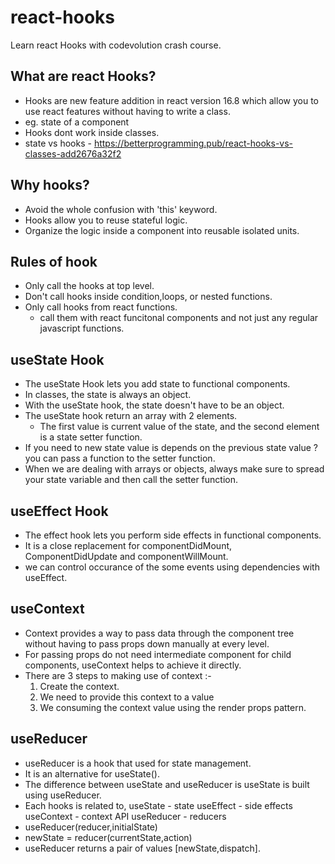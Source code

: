 # react-hooks

Learn react Hooks with codevolution crash course.

## What are react Hooks?

- Hooks are new feature addition in react version 16.8 which allow you to use react features without having to write a class.
- eg. state of a component
- Hooks dont work inside classes.
- state vs hooks - https://betterprogramming.pub/react-hooks-vs-classes-add2676a32f2

## Why hooks?

- Avoid the whole confusion with 'this' keyword.
- Hooks allow you to reuse stateful logic.
- Organize the logic inside a component into reusable isolated units.

## Rules of hook

- Only call the hooks at top level.
- Don't call hooks inside condition,loops, or nested functions.
- Only call hooks from react functions.
  - call them with react funcitonal components and not just any regular javascript functions.

## useState Hook

- The useState Hook lets you add state to functional components.
- In classes, the state is always an object.
- With the useState hook, the state doesn't have to be an object.
- The useState hook return an array with 2 elements.
  - The first value is current value of the state, and the second element is a state setter function.
- If you need to new state value is depends on the previous state value ? you can pass a function to the setter function.
- When we are dealing with arrays or objects, always make sure to spread your state variable and then call the setter function.

## useEffect Hook

- The effect hook lets you perform side effects in functional components.
- It is a close replacement for componentDidMount, ComponentDidUpdate and componentWillMount.
- we can control occurance of the some events using dependencies with useEffect.

## useContext

- Context provides a way to pass data through the component tree without having to pass props down manually at every level.
- For passing props do not need intermediate component for child components, useContext helps to achieve it directly.
- There are 3 steps to making use of context :-
  1. Create the context.
  2. We need to provide this context to a value
  3. We consuming the context value using the render props pattern.

## useReducer

- useReducer is a hook that used for state management.
- It is an alternative for useState().
- The difference between useState and useReducer is useState is built using useReducer.
- Each hooks is related to,
  useState - state
  useEffect - side effects
  useContext - context API
  useReducer - reducers
- useReducer(reducer,initialState)
- newState = reducer(currentState,action)
- useReducer returns a pair of values [newState,dispatch].
